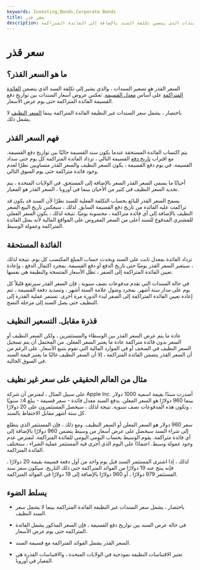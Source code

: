 ```yaml
---
keywords: Investing,Bonds,Corporate Bonds
title: سعر قذر
description: السعر القذر هو تسعير السندات الذي يتضمن تكلفة السند بالإضافة إلى الفائدة المتراكمة.
---
```


# سعر قذر
## ما هو السعر القذر؟

السعر القذر هو تسعير السندات ، والذي يشير إلى تكلفة السند الذي يتضمن [الفائدة المتراكمة](/accruedinterest) على أساس [معدل القسيمة](/coupon-rate). تعكس عروض أسعار السندات بين تواريخ دفع القسيمة الفائدة المتراكمة حتى يوم عرض الأسعار.

باختصار ، يشمل سعر السندات غير النظيفة الفائدة المتراكمة بينما [السعر النظيف](/cleanprice) لا يشمل ذلك.

## فهم السعر القذر

يتم اكتساب الفائدة المستحقة عندما يكون سند القسيمة حاليًا بين تواريخ دفع القسيمة. مع اقتراب [تاريخ دفع](/paymentdate) القسيمة التالي ، تزداد الفائدة المتراكمة كل يوم حتى سداد القسيمة. في يوم دفع القسيمة ، يكون السعر النظيف والسعر القذر متساويين نظرًا لعدم وجود فائدة متراكمة حتى يوم السوق التالي.

أحيانًا ما يسمى السعر القذر السعر بالإضافة إلى المستحق. في الولايات المتحدة ، يتم تحديد السعر النظيف في كثير من الأحيان بينما في أوروبا ، السعر القذر هو المعيار.

يسمح السعر القذر للبائع بحساب التكلفة الفعلية للسند نظرًا لأن السند قد يكون قد تراكمت عليه الفائدة من تاريخ دفع القسيمة السابق. لذلك ، سيعكس تاريخ البيع السعر النظيف بالإضافة إلى أي فائدة متراكمة ، محسوبة يوميًا. نتيجة لذلك ، يكون السعر الفعلي للمشتري المدفوع للسند أعلى من السعر المعروض على المواقع المالية لأنه يمثل الفائدة المتراكمة وعمولة الوسيط.

## الفائدة المستحقة

تزداد الفائدة بمعدل ثابت على السند ويحدث حساب المبلغ المكتسب كل يوم. نتيجة لذلك ، سيتغير السعر القذر يوميًا حتى تاريخ الدفع أو دفع القسيمة. بمجرد اكتمال الدفع ، وإعادة تعيين الفائدة المتراكمة إلى الصفر ، تظل الأسعار المتسخة والنظيفة هي نفسها.

في حالة السندات التي تقدم مدفوعات نصف سنوية ، فإن السعر القذر سيرتفع قليلاً كل يوم على مدار ستة أشهر. بمجرد وصول علامة الستة أشهر ، وتسديد دفعة القسيمة ، تتم إعادة تعيين الفائدة المتراكمة إلى الصفر لبدء الدورة مرة أخرى. تستمر عملية القذرة إلى التنظيف حتى يصل السند إلى مرحلة النضج.

## قذرة مقابل. التسعير النظيف

عادة ما يتم عرض السعر القذر بين الوسطاء والمستثمرين ، ولكن السعر النظيف أو السعر بدون فائدة متراكمة عادة ما يعتبر السعر المعلن. من المحتمل أن يتم تسجيل السعر النظيف في الصحف أو في الموارد المالية التي تقوم بتتبع الأسعار. على الرغم من أن السعر القذر يتضمن الفائدة المتراكمة ، إلا أن السعر النظيف غالبًا ما يعتبر قيمة السند في السوق الحالية.

## مثال من العالم الحقيقي على سعر غير نظيف

على سبيل المثال ، لنفترض أن شركة Apple Inc. أصدرت سندًا بقيمة اسمية 1000 دولار بينما 960 دولارًا هو السعر المعلن. يدفع السند معدل فائدة - سعر قسيمة - يبلغ 4٪ سنويًا ، وتكون هذه المدفوعات نصف سنوية. نتيجة لذلك ، سيحصل المستثمرون على 20 دولارًا كل ستة أشهر مقابل الاحتفاظ بالسند.

سعر 960 دولار هو السعر المعلن أو السعر النظيف. ومع ذلك ، فإن المستثمر الذي يتطلع إلى شراء السند سيحصل على عرض أسعار من وسيط يتضمن 960 دولارًا بالإضافة إلى أي فائدة متراكمة. يقوم الوسيط بحساب اليومي اليومي للفائدة المتراكمة. لنفترض عدم وجود عمولة وسيط. اعتمادًا على اليوم الذي أجرى فيه المستثمر عملية الشراء ، ستختلف الفائدة المتراكمة.

لذلك ، إذا اشترى المستثمر السند قبل يوم واحد من أول دفعة قسيمة بقيمة 20 دولارًا ، فإنه ينتج عنه 19 دولارًا من الفوائد المتراكمة حتى ذلك التاريخ. سيكون سعر سند المستثمر 979 دولارًا ، أو 960 دولارًا بالإضافة إلى 19 دولارًا في الفوائد المتراكمة.

## يسلط الضوء

- باختصار ، يشمل سعر السندات غير النظيفة الفائدة المتراكمة بينما لا يشمل سعر السند النظيف.

- في حالة عرض السند بين تواريخ دفع القسيمة ، فإن السعر المذكور يشمل الفائدة المتراكمة حتى يوم عرض الأسعار.

- السعر القذر يشمل الفوائد المتراكمة مع قسيمة السند.

- تعتبر الاقتباسات النظيفة نموذجية في الولايات المتحدة ، والاقتباسات القذرة هي المعيار في أوروبا.

